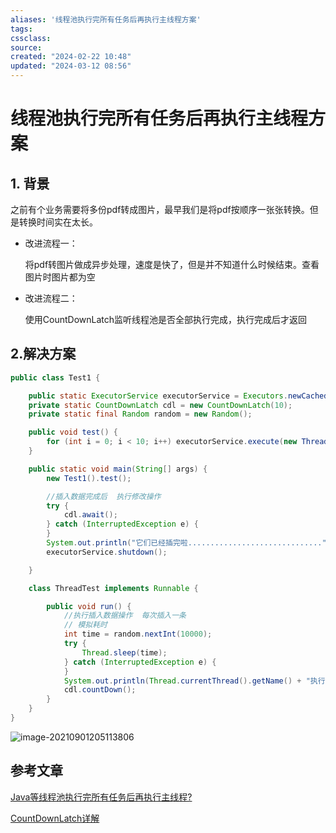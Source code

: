 ```yaml
---
aliases: '线程池执行完所有任务后再执行主线程方案'
tags: 
cssclass:
source:
created: "2024-02-22 10:48"
updated: "2024-03-12 08:56"
---
```

# 线程池执行完所有任务后再执行主线程方案

## 1. 背景

之前有个业务需要将多份pdf转成图片，最早我们是将pdf按顺序一张张转换。但是转换时间实在太长。

- 改进流程一：

  将pdf转图片做成异步处理，速度是快了，但是并不知道什么时候结束。查看图片时图片都为空

- 改进流程二：

  使用CountDownLatch监听线程池是否全部执行完成，执行完成后才返回

## 2.解决方案

```java
public class Test1 {

    public static ExecutorService executorService = Executors.newCachedThreadPool();
    private static CountDownLatch cdl = new CountDownLatch(10);
    private static final Random random = new Random();

    public void test() {
        for (int i = 0; i < 10; i++) executorService.execute(new ThreadTest());
    }

    public static void main(String[] args) {
        new Test1().test();

        //插入数据完成后  执行修改操作
        try {
            cdl.await();
        } catch (InterruptedException e) {
        }
        System.out.println("它们已经插完啦..............................");
        executorService.shutdown();

    }

    class ThreadTest implements Runnable {

        public void run() {
            //执行插入数据操作  每次插入一条
            // 模拟耗时
            int time = random.nextInt(10000);
            try {
                Thread.sleep(time);
            } catch (InterruptedException e) {
            }
            System.out.println(Thread.currentThread().getName() + "执行完了，耗时：" + time / 1000 + "秒");
            cdl.countDown();
        }
    }
}
```

![image-20210901205113806](https://cdn.jsdelivr.net/gh/MrJackC/PicGoImages/other/202403120856456.png)

## 参考文章

[Java等线程池执行完所有任务后再执行主线程?](https://www.zhihu.com/question/52580874)

[CountDownLatch详解](https://www.jianshu.com/p/128476015902)
